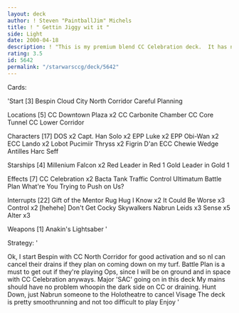 ```yaml
---
layout: deck
author: ! Steven "PaintballJim" Michels
title: ! " Gettin Jiggy wit it "
side: Light
date: 2000-04-18
description: ! "This is my premium blend CC Celebration deck.  It has never lost in my tournament experience"
rating: 3.5
id: 5642
permalink: "/starwarsccg/deck/5642"
---
```

Cards: 

'Start [3]
Bespin
Cloud City North Corridor
Careful Planning

Locations [5]
CC Downtown Plaza x2
CC Carbonite Chamber
CC Core Tunnel
CC Lower Corridor

Characters [17]
DOS x2
Capt. Han Solo x2
EPP Luke x2
EPP Obi-Wan x2
ECC Lando x2
Lobot
Pucimiir Thryss x2
Figrin D'an
ECC Chewie
Wedge Antilles
Harc Seff

Starships [4]
Millenium Falcon x2
Red Leader in Red 1
Gold Leader in Gold 1

Effects [7]
CC Celebration x2
Bacta Tank
Traffic Control
Ultimatum
Battle Plan
What're You Trying to Push on Us?

Interrupts [22]
Gift of the Mentor
Rug Hug
I Know x2
It Could Be Worse x3
Control x2 [hehehe]
Don't Get Cocky
Skywalkers
Nabrun Leids x3
Sense x5
Alter x3

Weapons [1]
Anakin's Lightsaber
'

Strategy: '

Ok, I start Bespin with CC North Corridor for good activation and so nI can cancel their drains if they plan on coming down on my turf.  Battle Plan is a must to get out if they're playing Ops, since I will be on ground and in space with CC Celebration anyways.  Major 'SAC' going on in this deck  My mains should have no problem whoopin the dark side on CC or draining.  Hunt Down, just Nabrun someone to the Holotheatre to cancel Visage  The deck is pretty smoothrunning and not too difficult to play  Enjoy '
